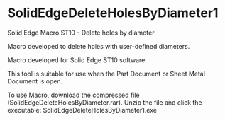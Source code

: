 # SolidEdgeDeleteHolesByDiameter1
Solid Edge Macro ST10 - Delete holes by diameter

Macro developed to delete holes with user-defined diameters.

Macro developed for Solid Edge ST10 software.

This tool is suitable for use when the Part Document or Sheet Metal Document is open.

To use Macro, download the compressed file (SolidEdgeDeleteHolesByDiameter.rar). Unzip the file and click the executable:
SolidEdgeDeleteHolesByDiameter1.exe
